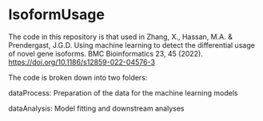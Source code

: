 # IsoformUsage

The code in this repository is that used in Zhang, X., Hassan, M.A. & Prendergast, J.G.D. Using machine learning to detect the differential usage of novel gene isoforms. BMC Bioinformatics 23, 45 (2022). https://doi.org/10.1186/s12859-022-04576-3

The code is broken down into two folders:

dataProcess: Preparation of the data for the machine learning models

dataAnalysis: Model fitting and downstream analyses
